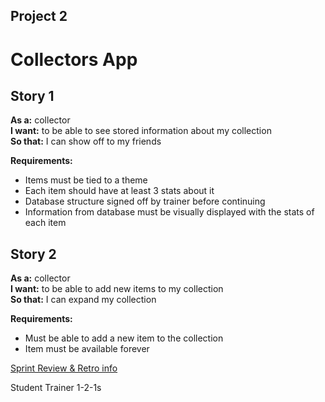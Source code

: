
## Project 2

# Collectors App

## Story 1

**As a:** collector  
**I want:** to be able to see stored information about my collection  
**So that:** I can show off to my friends

**Requirements:**
- Items must be tied to a theme 
- Each item should have at least 3 stats about it
- Database structure signed off by trainer before continuing
- Information from database must be visually displayed with the stats of each item

## Story 2

**As a:** collector  
**I want:** to be able to add new items to my collection  
**So that:** I can expand my collection  

**Requirements:**  
- Must be able to add a new item to the collection
- Item must be available forever

  

[Sprint Review & Retro info](https://github.com/iO-Academy/FST-curriculum/blob/master/scrumMasterPrep.md)

Student Trainer 1-2-1s

